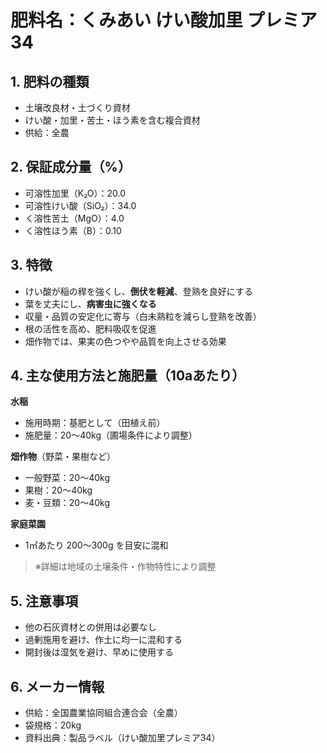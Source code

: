 # 肥料名：くみあい けい酸加里 プレミア34

## 1. 肥料の種類
- 土壌改良材・土づくり資材
- けい酸・加里・苦土・ほう素を含む複合資材
- 供給：全農

## 2. 保証成分量（%）
- 可溶性加里（K₂O）：20.0
- 可溶性けい酸（SiO₂）：34.0
- く溶性苦土（MgO）：4.0
- く溶性ほう素（B）：0.10

## 3. 特徴
- けい酸が稲の稈を強くし、**倒伏を軽減**、登熟を良好にする
- 葉を丈夫にし、**病害虫に強くなる**
- 収量・品質の安定化に寄与（白未熟粒を減らし登熟を改善）
- 根の活性を高め、肥料吸収を促進
- 畑作物では、果実の色つやや品質を向上させる効果

## 4. 主な使用方法と施肥量（10aあたり）
**水稲**  
- 施用時期：基肥として（田植え前）
- 施肥量：20～40kg（圃場条件により調整）

**畑作物**（野菜・果樹など）  
- 一般野菜：20～40kg  
- 果樹：20～40kg  
- 麦・豆類：20～40kg  

**家庭菜園**  
- 1㎡あたり 200～300g を目安に混和

> ※詳細は地域の土壌条件・作物特性により調整

## 5. 注意事項
- 他の石灰資材との併用は必要なし
- 過剰施用を避け、作土に均一に混和する
- 開封後は湿気を避け、早めに使用する

## 6. メーカー情報
- 供給：全国農業協同組合連合会（全農）
- 袋規格：20kg
- 資料出典：製品ラベル（けい酸加里プレミア34）
